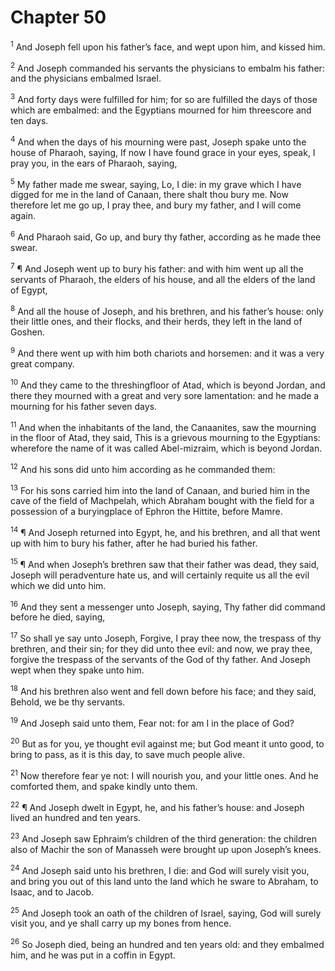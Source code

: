 # Chapter 50

<sup>1</sup> And Joseph fell upon his father’s face, and wept upon him, and kissed him. 

<sup>2</sup> And Joseph commanded his servants the physicians to embalm his father: and the physicians embalmed Israel. 

<sup>3</sup> And forty days were fulfilled for him; for so are fulfilled the days of those which are embalmed: and the Egyptians mourned for him threescore and ten days. 

<sup>4</sup> And when the days of his mourning were past, Joseph spake unto the house of Pharaoh, saying, If now I have found grace in your eyes, speak, I pray you, in the ears of Pharaoh, saying, 

<sup>5</sup> My father made me swear, saying, Lo, I die: in my grave which I have digged for me in the land of Canaan, there shalt thou bury me. Now therefore let me go up, I pray thee, and bury my father, and I will come again. 

<sup>6</sup> And Pharaoh said, Go up, and bury thy father, according as he made thee swear. 

<sup>7</sup> ¶ And Joseph went up to bury his father: and with him went up all the servants of Pharaoh, the elders of his house, and all the elders of the land of Egypt, 

<sup>8</sup> And all the house of Joseph, and his brethren, and his father’s house: only their little ones, and their flocks, and their herds, they left in the land of Goshen. 

<sup>9</sup> And there went up with him both chariots and horsemen: and it was a very great company. 

<sup>10</sup> And they came to the threshingfloor of Atad, which is beyond Jordan, and there they mourned with a great and very sore lamentation: and he made a mourning for his father seven days. 

<sup>11</sup> And when the inhabitants of the land, the Canaanites, saw the mourning in the floor of Atad, they said, This is a grievous mourning to the Egyptians: wherefore the name of it was called Abel-mizraim, which is beyond Jordan. 

<sup>12</sup> And his sons did unto him according as he commanded them: 

<sup>13</sup> For his sons carried him into the land of Canaan, and buried him in the cave of the field of Machpelah, which Abraham bought with the field for a possession of a buryingplace of Ephron the Hittite, before Mamre. 

<sup>14</sup> ¶ And Joseph returned into Egypt, he, and his brethren, and all that went up with him to bury his father, after he had buried his father. 

<sup>15</sup> ¶ And when Joseph’s brethren saw that their father was dead, they said, Joseph will peradventure hate us, and will certainly requite us all the evil which we did unto him. 

<sup>16</sup> And they sent a messenger unto Joseph, saying, Thy father did command before he died, saying, 

<sup>17</sup> So shall ye say unto Joseph, Forgive, I pray thee now, the trespass of thy brethren, and their sin; for they did unto thee evil: and now, we pray thee, forgive the trespass of the servants of the God of thy father. And Joseph wept when they spake unto him. 

<sup>18</sup> And his brethren also went and fell down before his face; and they said, Behold, we be thy servants. 

<sup>19</sup> And Joseph said unto them, Fear not: for am I in the place of God? 

<sup>20</sup> But as for you, ye thought evil against me; but God meant it unto good, to bring to pass, as it is this day, to save much people alive. 

<sup>21</sup> Now therefore fear ye not: I will nourish you, and your little ones. And he comforted them, and spake kindly unto them. 

<sup>22</sup> ¶ And Joseph dwelt in Egypt, he, and his father’s house: and Joseph lived an hundred and ten years. 

<sup>23</sup> And Joseph saw Ephraim’s children of the third generation: the children also of Machir the son of Manasseh were brought up upon Joseph’s knees. 

<sup>24</sup> And Joseph said unto his brethren, I die: and God will surely visit you, and bring you out of this land unto the land which he sware to Abraham, to Isaac, and to Jacob. 

<sup>25</sup> And Joseph took an oath of the children of Israel, saying, God will surely visit you, and ye shall carry up my bones from hence. 

<sup>26</sup> So Joseph died, being an hundred and ten years old: and they embalmed him, and he was put in a coffin in Egypt. 

